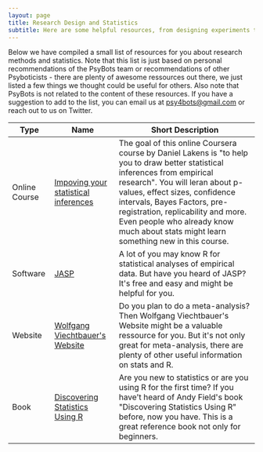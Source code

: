 ```yaml
---
layout: page
title: Research Design and Statistics
subtitle: Here are some helpful resources, from designing experiments to conducting meta-analyses, and everything in between! 
---
```


Below we have compiled a small list of resources for you about research methods and statistics. Note that this list is just based on personal recommendations of the PsyBots team or recommendations of other Psyboticists - there are plenty of awesome ressources out there, we just listed a few things we thought could be useful for others. Also note that PsyBots is not related to the content of these resources. 
If you have a suggestion to add to the list, you can email us at psy4bots@gmail.com or reach out to us on Twitter.

| **Type** | **Name**                                 | **Short Description**  |
|-------------------|------------------------------------------|----------------------------------------------|
| Online Course | [Impoving your statistical inferences](https://www.coursera.org/learn/statistical-inferences)             | The goal of this online Coursera course by Daniel Lakens is "to help you to draw better statistical inferences from empirical research". You will leran about p-values, effect sizes, confidence intervals, Bayes Factors, pre-registration, replicability and more. Even people who already know much about stats might learn something new in this course. |
| Software | [JASP](https://jasp-stats.org/) | A lot of you may know R for statistical analyses of empirical data. But have you heard of JASP? It's free and easy and might be helpful for you. |
| Website | [Wolfgang Viechtbauer's Website](https://www.wvbauer.com/doku.php) | Do you plan to do a meta-analysis? Then Wolfgang Viechtbauer's Website might be a valuable ressource for you. But it's not only great for meta-analysis, there are plenty of other useful information on stats and R. |
| Book | [Discovering Statistics Using R](https://us.sagepub.com/en-us/nam/discovering-statistics-using-r/book236067) | Are you new to statistics or are you using R for the first time? If you have't heard of Andy Field's book "Discovering Statistics Using R" before, now you have. This is a great reference book not only for beginners. | 
